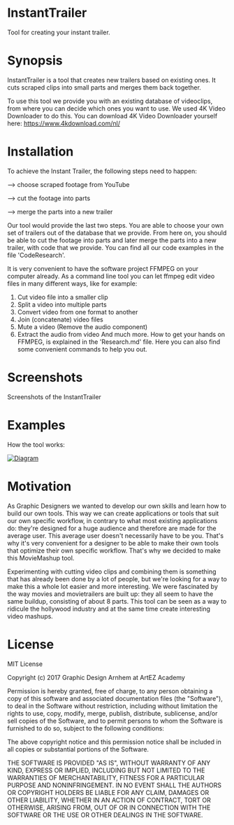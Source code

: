 # InstantTrailer
Tool for creating your instant trailer.

# Synopsis
InstantTrailer is a tool that creates new trailers based on existing ones.
It cuts scraped clips into small parts and merges them back together.


To use this tool we provide you with an existing database of videoclips, from where you can decide which ones you want to use.
We used 4K Video Downloader to do this. 
You can download 4K Video Downloader yourself here: 
https://www.4kdownload.com/nl/

# Installation
To achieve the Instant Trailer, the following steps need to happen:


--> choose scraped footage from YouTube

--> cut the footage into parts

--> merge the parts into a new trailer


Our tool would provide the last two steps. You are able to choose your own set of trailers out of the database that we provide. From here on, you should be able to cut the footage into parts and later merge the parts into a new trailer, with code that we provide. You can find all our code examples in the file 'CodeResearch'. 

It is very convenient to have the software project FFMPEG on your computer already. As a command line tool you can let ffmpeg edit video files in many different ways, like for example:
1. Cut video file into a smaller clip
2. Split a video into multiple parts
3. Convert video from one format to another
4. Join (concatenate) video files
5. Mute a video (Remove the audio component)
6. Extract the audio from video
And much more.
How to get your hands on FFMPEG, is explained in the 'Research.md' file. Here you can also find some convenient commands to help you out. 

# Screenshots
Screenshots of the InstantTrailer

# Examples
How the tool works:

<a href="http://nl.tinypic.com?ref=6rht9z" target="_blank"><img src="http://i65.tinypic.com/6rht9z.jpg" border="0" alt="Diagram"></a>

# Motivation
As Graphic Designers we wanted to develop our own skills and learn how to build our own tools. This way we can create applications or tools that suit our own specific workflow, in contrary to what most existing applications do: they're designed for a huge audience and therefore are made for the average user. This average user doesn't necessarily have to be you. That's why it's very convenient for a designer to be able to make their own tools that optimize their own specific workflow. 
That's why we decided to make this MovieMashup tool. 

Experimenting with cutting video clips and combining them is something that has already been done by a lot of people, but we're looking for a way to make this a whole lot easier and more interesting. 
We were fascinated by the way movies and movietrailers are built up: they all seem to have the same buildup, consisting of about 8 parts. This tool can be seen as a way to ridicule the hollywood industry and at the same time create interesting video mashups.

# License 
MIT License

Copyright (c) 2017 Graphic Design Arnhem at ArtEZ Academy

Permission is hereby granted, free of charge, to any person obtaining a copy
of this software and associated documentation files (the "Software"), to deal
in the Software without restriction, including without limitation the rights
to use, copy, modify, merge, publish, distribute, sublicense, and/or sell
copies of the Software, and to permit persons to whom the Software is
furnished to do so, subject to the following conditions:

The above copyright notice and this permission notice shall be included in all
copies or substantial portions of the Software.

THE SOFTWARE IS PROVIDED "AS IS", WITHOUT WARRANTY OF ANY KIND, EXPRESS OR
IMPLIED, INCLUDING BUT NOT LIMITED TO THE WARRANTIES OF MERCHANTABILITY,
FITNESS FOR A PARTICULAR PURPOSE AND NONINFRINGEMENT. IN NO EVENT SHALL THE
AUTHORS OR COPYRIGHT HOLDERS BE LIABLE FOR ANY CLAIM, DAMAGES OR OTHER
LIABILITY, WHETHER IN AN ACTION OF CONTRACT, TORT OR OTHERWISE, ARISING FROM,
OUT OF OR IN CONNECTION WITH THE SOFTWARE OR THE USE OR OTHER DEALINGS IN THE
SOFTWARE.
